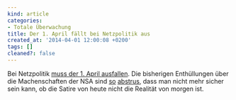```yaml
---
kind: article
categories:
- Totale Überwachung
title: Der 1. April fällt bei Netzpolitik aus
created_at: '2014-04-01 12:00:08 +0200'
tags: []
cleaned?: false
---
```


Bei Netzpolitik [muss der 1. April
ausfallen](https://netzpolitik.org/2014/die-nsa-ist-schuld-warum-der-1-april-bei-uns-leider-ausfallen-muss/ "Die NSA ist schuld: Warum der 1. April bei uns leider ausfallen muss…").
Die bisherigen Enthüllungen über die Machenschaften der NSA sind
[so](https://netzpolitik.org/2014/gchq-hat-18-millionen-yahoo-nutzer-durch-ihre-webcams-angeschaut/ "GCHQ hat Probleme mit nakter Haut in Webcam Chats.")
[abstrus](https://netzpolitik.org/2014/dr-sommer-fuer-die-nsa-have-a-supervisory-dilemma-ask-zelda/ "Dr. Sommer für die NSA"),
dass man nicht mehr sicher sein kann, ob die Satire von heute nicht die
Realität von morgen ist.
